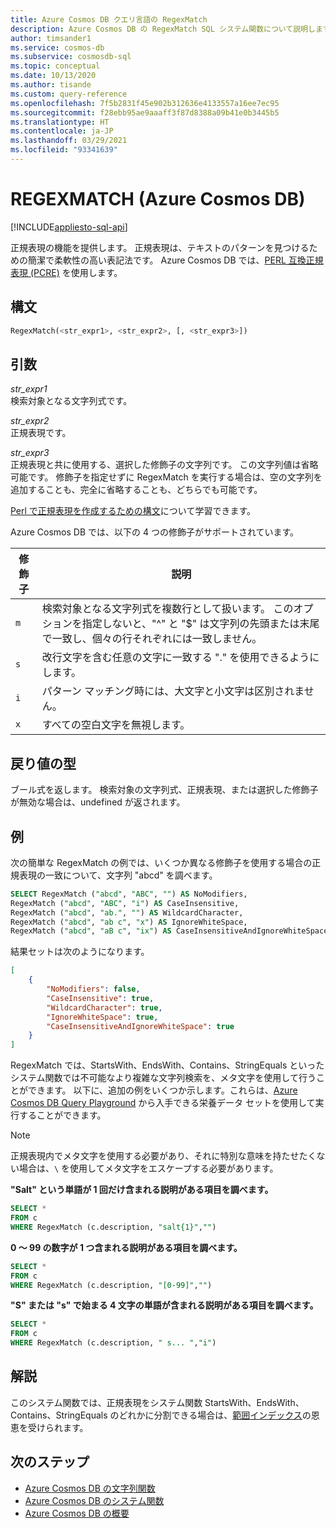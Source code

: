 ```yaml
---
title: Azure Cosmos DB クエリ言語の RegexMatch
description: Azure Cosmos DB の RegexMatch SQL システム関数について説明します
author: timsander1
ms.service: cosmos-db
ms.subservice: cosmosdb-sql
ms.topic: conceptual
ms.date: 10/13/2020
ms.author: tisande
ms.custom: query-reference
ms.openlocfilehash: 7f5b2831f45e902b312636e4133557a16ee7ec95
ms.sourcegitcommit: f28ebb95ae9aaaff3f87d8388a09b41e0b3445b5
ms.translationtype: HT
ms.contentlocale: ja-JP
ms.lasthandoff: 03/29/2021
ms.locfileid: "93341639"
---
```

# <a name="regexmatch-azure-cosmos-db"></a>REGEXMATCH (Azure Cosmos DB)
[!INCLUDE[appliesto-sql-api](includes/appliesto-sql-api.md)]

正規表現の機能を提供します。 正規表現は、テキストのパターンを見つけるための簡潔で柔軟性の高い表記法です。 Azure Cosmos DB では、[PERL 互換正規表現 (PCRE)](http://www.pcre.org/) を使用します。 

## <a name="syntax"></a>構文
  
```sql
RegexMatch(<str_expr1>, <str_expr2>, [, <str_expr3>])  
```  
  
## <a name="arguments"></a>引数
  
*str_expr1*  
   検索対象となる文字列式です。  
  
*str_expr2*  
   正規表現です。

*str_expr3*  
   正規表現と共に使用する、選択した修飾子の文字列です。 この文字列値は省略可能です。 修飾子を指定せずに RegexMatch を実行する場合は、空の文字列を追加することも、完全に省略することも、どちらでも可能です。 

[Perl で正規表現を作成するための構文](https://perldoc.perl.org/perlre)について学習できます。 

Azure Cosmos DB では、以下の 4 つの修飾子がサポートされています。

| 修飾子 | 説明 |
| ------ | ----------- |
| `m` | 検索対象となる文字列式を複数行として扱います。 このオプションを指定しないと、"^" と "$" は文字列の先頭または末尾で一致し、個々の行それぞれには一致しません。 |
| `s` | 改行文字を含む任意の文字に一致する "." を使用できるようにします。 | 
| `i` | パターン マッチング時には、大文字と小文字は区別されません。 |
| `x` | すべての空白文字を無視します。 |

## <a name="return-types"></a>戻り値の型
  
  ブール式を返します。 検索対象の文字列式、正規表現、または選択した修飾子が無効な場合は、undefined が返されます。
  
## <a name="examples"></a>例
  
次の簡単な RegexMatch の例では、いくつか異なる修飾子を使用する場合の正規表現の一致について、文字列 "abcd" を調べます。
  
```sql
SELECT RegexMatch ("abcd", "ABC", "") AS NoModifiers, 
RegexMatch ("abcd", "ABC", "i") AS CaseInsensitive, 
RegexMatch ("abcd", "ab.", "") AS WildcardCharacter,
RegexMatch ("abcd", "ab c", "x") AS IgnoreWhiteSpace, 
RegexMatch ("abcd", "aB c", "ix") AS CaseInsensitiveAndIgnoreWhiteSpace 
```  
  
 結果セットは次のようになります。  
  
```json
[
    {
        "NoModifiers": false,
        "CaseInsensitive": true,
        "WildcardCharacter": true,
        "IgnoreWhiteSpace": true,
        "CaseInsensitiveAndIgnoreWhiteSpace": true
    }
]
```

RegexMatch では、StartsWith、EndsWith、Contains、StringEquals といったシステム関数では不可能なより複雑な文字列検索を、メタ文字を使用して行うことができます。 以下に、追加の例をいくつか示します。これらは、[Azure Cosmos DB Query Playground](https://www.documentdb.com/sql/demo) から入手できる栄養データ セットを使用して実行することができます。 

> [!NOTE] 
> 正規表現内でメタ文字を使用する必要があり、それに特別な意味を持たせたくない場合は、`\` を使用してメタ文字をエスケープする必要があります。

**"Salt" という単語が 1 回だけ含まれる説明がある項目を調べます。**

```sql
SELECT * 
FROM c 
WHERE RegexMatch (c.description, "salt{1}","")
```

**0 ～ 99 の数字が 1 つ含まれる説明がある項目を調べます。**

```sql
SELECT * 
FROM c 
WHERE RegexMatch (c.description, "[0-99]","")
```

**"S" または "s" で始まる 4 文字の単語が含まれる説明がある項目を調べます。**

```sql
SELECT * 
FROM c 
WHERE RegexMatch (c.description, " s... ","i")
```

## <a name="remarks"></a>解説

このシステム関数では、正規表現をシステム関数 StartsWith、EndsWith、Contains、StringEquals のどれかに分割できる場合は、[範囲インデックス](index-policy.md#includeexclude-strategy)の恩恵を受けられます。

## <a name="next-steps"></a>次のステップ

- [Azure Cosmos DB の文字列関数](sql-query-string-functions.md)
- [Azure Cosmos DB のシステム関数](sql-query-system-functions.md)
- [Azure Cosmos DB の概要](introduction.md)
